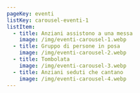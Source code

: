 ```yaml
---
pageKey: eventi
listKey: carousel-eventi-1
listItem:
  - title: Anziani assistono a una messa
    image: /img/eventi-carousel-1.webp
  - title: Gruppo di persone in posa
    image: /img/eventi-carousel-2.webp
  - title: Tombolata
    image: /img/eventi-carousel-3.webp
  - title: Anziani seduti che cantano
    image: /img/eventi-carousel-4.webp
---
```

